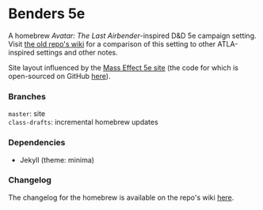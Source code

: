 # Benders 5e

A homebrew _Avatar: The Last Airbender_-inspired D&D 5e campaign setting. Visit [the old repo's wiki](https://github.com/nglaeser/benders/wiki) for a comparison of this setting to other ATLA-inspired settings and other notes.

Site layout influenced by the [Mass Effect 5e site](http://n7.world) (the code for which is open-sourced on GitHub [here](https://github.com/queryluke/masseffect-5e)).

### Branches
`master`: site  
`class-drafts`: incremental homebrew updates

### Dependencies
- Jekyll (theme: minima)

### Changelog

The changelog for the homebrew is available on the repo's wiki [here](https://github.com/nglaeser/benders5e/wiki/Changelog).